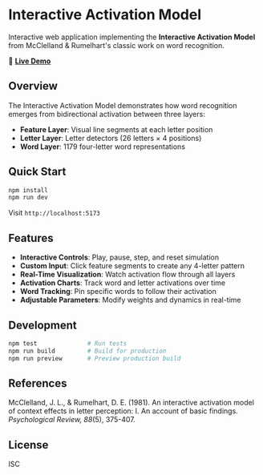 # Interactive Activation Model

Interactive web application implementing the **Interactive Activation Model** from McClelland & Rumelhart's classic work on word recognition.

🔗 **[Live Demo](https://vassar-cognitive-science.github.io/interactive-activation-model/)**

## Overview

The Interactive Activation Model demonstrates how word recognition emerges from bidirectional activation between three layers:

- **Feature Layer**: Visual line segments at each letter position
- **Letter Layer**: Letter detectors (26 letters × 4 positions)
- **Word Layer**: 1179 four-letter word representations

## Quick Start

```bash
npm install
npm run dev
```

Visit `http://localhost:5173`

## Features

- **Interactive Controls**: Play, pause, step, and reset simulation
- **Custom Input**: Click feature segments to create any 4-letter pattern
- **Real-Time Visualization**: Watch activation flow through all layers
- **Activation Charts**: Track word and letter activations over time
- **Word Tracking**: Pin specific words to follow their activation
- **Adjustable Parameters**: Modify weights and dynamics in real-time

## Development

```bash
npm test              # Run tests
npm run build         # Build for production
npm run preview       # Preview production build
```

## References

McClelland, J. L., & Rumelhart, D. E. (1981). An interactive activation model of context effects in letter perception: I. An account of basic findings. *Psychological Review, 88*(5), 375-407.

## License

ISC
